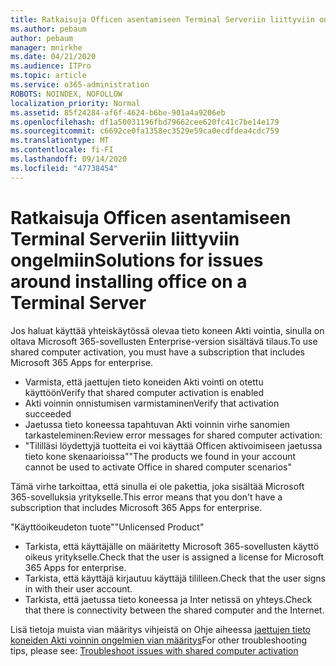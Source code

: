 ```yaml
---
title: Ratkaisuja Officen asentamiseen Terminal Serveriin liittyviin ongelmiin
ms.author: pebaum
author: pebaum
manager: mnirkhe
ms.date: 04/21/2020
ms.audience: ITPro
ms.topic: article
ms.service: o365-administration
ROBOTS: NOINDEX, NOFOLLOW
localization_priority: Normal
ms.assetid: 85f24284-af6f-4624-b6be-901a4a9206eb
ms.openlocfilehash: df1a50031196fbd79662cee620fc41c7be14e179
ms.sourcegitcommit: c6692ce0fa1358ec3529e59ca0ecdfdea4cdc759
ms.translationtype: MT
ms.contentlocale: fi-FI
ms.lasthandoff: 09/14/2020
ms.locfileid: "47738454"
---
```

# <a name="solutions-for-issues-around-installing-office-on-a-terminal-server"></a><span data-ttu-id="6f78b-102">Ratkaisuja Officen asentamiseen Terminal Serveriin liittyviin ongelmiin</span><span class="sxs-lookup"><span data-stu-id="6f78b-102">Solutions for issues around installing office on a Terminal Server</span></span>

<span data-ttu-id="6f78b-103">Jos haluat käyttää yhteiskäytössä olevaa tieto koneen Akti vointia, sinulla on oltava Microsoft 365-sovellusten Enterprise-version sisältävä tilaus.</span><span class="sxs-lookup"><span data-stu-id="6f78b-103">To use shared computer activation, you must have a subscription that includes Microsoft 365 Apps for enterprise.</span></span>
  
- <span data-ttu-id="6f78b-104">Varmista, että jaettujen tieto koneiden Akti vointi on otettu käyttöön</span><span class="sxs-lookup"><span data-stu-id="6f78b-104">Verify that shared computer activation is enabled</span></span>
- <span data-ttu-id="6f78b-105">Akti voinnin onnistumisen varmistaminen</span><span class="sxs-lookup"><span data-stu-id="6f78b-105">Verify that activation succeeded</span></span>
- <span data-ttu-id="6f78b-106">Jaetussa tieto koneessa tapahtuvan Akti voinnin virhe sanomien tarkasteleminen:</span><span class="sxs-lookup"><span data-stu-id="6f78b-106">Review error messages for shared computer activation:</span></span>
- <span data-ttu-id="6f78b-107">"Tililläsi löydettyjä tuotteita ei voi käyttää Officen aktivoimiseen jaetussa tieto kone skenaarioissa"</span><span class="sxs-lookup"><span data-stu-id="6f78b-107">"The products we found in your account cannot be used to activate Office in shared computer scenarios"</span></span>
  
<span data-ttu-id="6f78b-108">Tämä virhe tarkoittaa, että sinulla ei ole pakettia, joka sisältää Microsoft 365-sovelluksia yritykselle.</span><span class="sxs-lookup"><span data-stu-id="6f78b-108">This error means that you don't have a subscription that includes Microsoft 365 Apps for enterprise.</span></span>

<span data-ttu-id="6f78b-109">"Käyttöoikeudeton tuote"</span><span class="sxs-lookup"><span data-stu-id="6f78b-109">"Unlicensed Product"</span></span>

- <span data-ttu-id="6f78b-110">Tarkista, että käyttäjälle on määritetty Microsoft 365-sovellusten käyttö oikeus yritykselle.</span><span class="sxs-lookup"><span data-stu-id="6f78b-110">Check that the user is assigned a license for Microsoft 365 Apps for enterprise.</span></span>
- <span data-ttu-id="6f78b-111">Tarkista, että käyttäjä kirjautuu käyttäjä tililleen.</span><span class="sxs-lookup"><span data-stu-id="6f78b-111">Check that the user signs in with their user account.</span></span>
- <span data-ttu-id="6f78b-112">Tarkista, että jaetussa tieto koneessa ja Inter netissä on yhteys.</span><span class="sxs-lookup"><span data-stu-id="6f78b-112">Check that there is connectivity between the shared computer and the Internet.</span></span>

<span data-ttu-id="6f78b-113">Lisä tietoja muista vian määritys vihjeistä on Ohje aiheessa [jaettujen tieto koneiden Akti voinnin ongelmien vian määritys](https://docs.microsoft.com/DeployOffice/troubleshoot-shared-computer-activation)</span><span class="sxs-lookup"><span data-stu-id="6f78b-113">For other troubleshooting tips, please see: [Troubleshoot issues with shared computer activation](https://docs.microsoft.com/DeployOffice/troubleshoot-shared-computer-activation)</span></span>